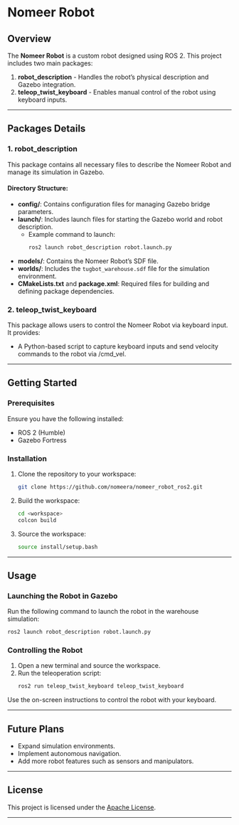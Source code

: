 # Nomeer Robot

## Overview
The **Nomeer Robot** is a custom robot designed using ROS 2. This project includes two main packages:

1. **robot_description** - Handles the robot’s physical description and Gazebo integration.
2. **teleop_twist_keyboard** - Enables manual control of the robot using keyboard inputs.

---

## Packages Details

### 1. **robot_description**
This package contains all necessary files to describe the Nomeer Robot and manage its simulation in Gazebo.

#### Directory Structure:
- **config/**: Contains configuration files for managing Gazebo bridge parameters.
- **launch/**: Includes launch files for starting the Gazebo world and robot description.
  - Example command to launch:
    ```bash
    ros2 launch robot_description robot.launch.py
    ```
- **models/**: Contains the Nomeer Robot’s SDF file.
- **worlds/**: Includes the `tugbot_warehouse.sdf` file for the simulation environment.
- **CMakeLists.txt** and **package.xml**: Required files for building and defining package dependencies.

### 2. **teleop_twist_keyboard**
This package allows users to control the Nomeer Robot via keyboard input. It provides:
- A Python-based script to capture keyboard inputs and send velocity commands to the robot via /cmd_vel.

---

## Getting Started

### Prerequisites
Ensure you have the following installed:
- ROS 2 (Humble)
- Gazebo Fortress

### Installation
1. Clone the repository to your workspace:
   ```bash
   git clone https://github.com/nomeera/nomeer_robot_ros2.git
   ```
2. Build the workspace:
   ```bash
   cd <workspace>
   colcon build
   ```
3. Source the workspace:
   ```bash
   source install/setup.bash
   ```

---

## Usage

### Launching the Robot in Gazebo
Run the following command to launch the robot in the warehouse simulation:
```bash
ros2 launch robot_description robot.launch.py
```

### Controlling the Robot
1. Open a new terminal and source the workspace.
2. Run the teleoperation script:
   ```bash
   ros2 run teleop_twist_keyboard teleop_twist_keyboard
   ```

Use the on-screen instructions to control the robot with your keyboard.

---

## Future Plans
- Expand simulation environments.
- Implement autonomous navigation.
- Add more robot features such as sensors and manipulators.

---

## License
This project is licensed under the [Apache License](src/robot_description/LICENSE).

---

